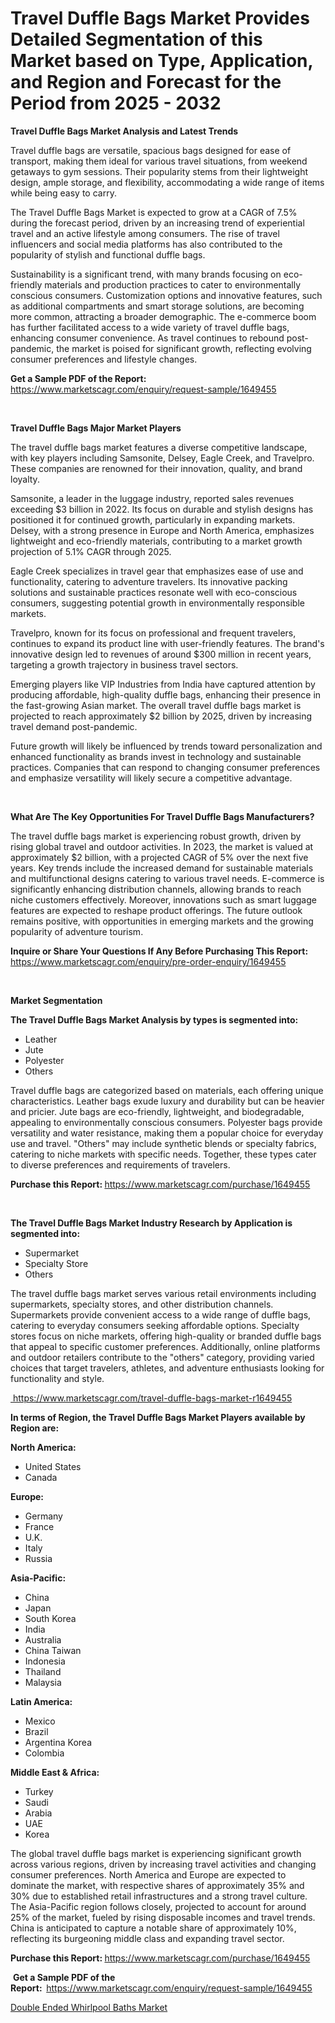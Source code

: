 <p><h1>Travel Duffle Bags Market Provides Detailed Segmentation of this Market based on Type, Application, and Region and Forecast for the Period from 2025 - 2032</h1></p><p><strong>Travel Duffle Bags Market Analysis and Latest Trends</strong></p>
<p><p>Travel duffle bags are versatile, spacious bags designed for ease of transport, making them ideal for various travel situations, from weekend getaways to gym sessions. Their popularity stems from their lightweight design, ample storage, and flexibility, accommodating a wide range of items while being easy to carry. </p><p>The Travel Duffle Bags Market is expected to grow at a CAGR of 7.5% during the forecast period, driven by an increasing trend of experiential travel and an active lifestyle among consumers. The rise of travel influencers and social media platforms has also contributed to the popularity of stylish and functional duffle bags. </p><p>Sustainability is a significant trend, with many brands focusing on eco-friendly materials and production practices to cater to environmentally conscious consumers. Customization options and innovative features, such as additional compartments and smart storage solutions, are becoming more common, attracting a broader demographic. The e-commerce boom has further facilitated access to a wide variety of travel duffle bags, enhancing consumer convenience. As travel continues to rebound post-pandemic, the market is poised for significant growth, reflecting evolving consumer preferences and lifestyle changes.</p></p>
<p><strong>Get a Sample PDF of the Report:&nbsp;</strong> <a href="https://www.marketscagr.com/enquiry/request-sample/1649455?utm_campaign=1868&utm_medium=2&utm_source=Github&utm_content=ia&utm_term=07022025&utm_id=travel-duffle-bags">https://www.marketscagr.com/enquiry/request-sample/1649455</a></p>
<p>&nbsp;</p>
<p><strong>Travel Duffle Bags Major Market Players</strong></p>
<p><p>The travel duffle bags market features a diverse competitive landscape, with key players including Samsonite, Delsey, Eagle Creek, and Travelpro. These companies are renowned for their innovation, quality, and brand loyalty. </p><p>Samsonite, a leader in the luggage industry, reported sales revenues exceeding $3 billion in 2022. Its focus on durable and stylish designs has positioned it for continued growth, particularly in expanding markets. Delsey, with a strong presence in Europe and North America, emphasizes lightweight and eco-friendly materials, contributing to a market growth projection of 5.1% CAGR through 2025.</p><p>Eagle Creek specializes in travel gear that emphasizes ease of use and functionality, catering to adventure travelers. Its innovative packing solutions and sustainable practices resonate well with eco-conscious consumers, suggesting potential growth in environmentally responsible markets.</p><p>Travelpro, known for its focus on professional and frequent travelers, continues to expand its product line with user-friendly features. The brand's innovative design led to revenues of around $300 million in recent years, targeting a growth trajectory in business travel sectors.</p><p>Emerging players like VIP Industries from India have captured attention by producing affordable, high-quality duffle bags, enhancing their presence in the fast-growing Asian market. The overall travel duffle bags market is projected to reach approximately $2 billion by 2025, driven by increasing travel demand post-pandemic.</p><p>Future growth will likely be influenced by trends toward personalization and enhanced functionality as brands invest in technology and sustainable practices. Companies that can respond to changing consumer preferences and emphasize versatility will likely secure a competitive advantage.</p></p>
<p>&nbsp;</p>
<p><strong>What Are The Key Opportunities For Travel Duffle Bags Manufacturers?</strong></p>
<p><p>The travel duffle bags market is experiencing robust growth, driven by rising global travel and outdoor activities. In 2023, the market is valued at approximately $2 billion, with a projected CAGR of 5% over the next five years. Key trends include the increased demand for sustainable materials and multifunctional designs catering to various travel needs. E-commerce is significantly enhancing distribution channels, allowing brands to reach niche customers effectively. Moreover, innovations such as smart luggage features are expected to reshape product offerings. The future outlook remains positive, with opportunities in emerging markets and the growing popularity of adventure tourism.</p></p>
<p><strong>Inquire or Share Your Questions If Any Before Purchasing This Report:</strong> <a href="https://www.marketscagr.com/enquiry/pre-order-enquiry/1649455?utm_campaign=1868&utm_medium=2&utm_source=Github&utm_content=ia&utm_term=07022025&utm_id=travel-duffle-bags">https://www.marketscagr.com/enquiry/pre-order-enquiry/1649455</a></p>
<p>&nbsp;</p>
<p><strong>Market Segmentation</strong></p>
<p><strong>The Travel Duffle Bags Market Analysis by types is segmented into:</strong></p>
<p><ul><li>Leather</li><li>Jute</li><li>Polyester</li><li>Others</li></ul></p>
<p><p>Travel duffle bags are categorized based on materials, each offering unique characteristics. Leather bags exude luxury and durability but can be heavier and pricier. Jute bags are eco-friendly, lightweight, and biodegradable, appealing to environmentally conscious consumers. Polyester bags provide versatility and water resistance, making them a popular choice for everyday use and travel. "Others" may include synthetic blends or specialty fabrics, catering to niche markets with specific needs. Together, these types cater to diverse preferences and requirements of travelers.</p></p>
<p><strong>Purchase this Report:&nbsp;</strong><a href="https://www.marketscagr.com/purchase/1649455?utm_campaign=1868&utm_medium=2&utm_source=Github&utm_content=ia&utm_term=07022025&utm_id=travel-duffle-bags">https://www.marketscagr.com/purchase/1649455</a></p>
<p>&nbsp;</p>
<p><strong>The Travel Duffle Bags Market Industry Research by Application is segmented into:</strong></p>
<p><ul><li>Supermarket</li><li>Specialty Store</li><li>Others</li></ul></p>
<p><p>The travel duffle bags market serves various retail environments including supermarkets, specialty stores, and other distribution channels. Supermarkets provide convenient access to a wide range of duffle bags, catering to everyday consumers seeking affordable options. Specialty stores focus on niche markets, offering high-quality or branded duffle bags that appeal to specific customer preferences. Additionally, online platforms and outdoor retailers contribute to the "others" category, providing varied choices that target travelers, athletes, and adventure enthusiasts looking for functionality and style.</p></p>
<p><a href="https://www.marketscagr.com/travel-duffle-bags-market-r1649455?utm_campaign=1868&utm_medium=2&utm_source=Github&utm_content=ia&utm_term=07022025&utm_id=travel-duffle-bags">&nbsp;https://www.marketscagr.com/travel-duffle-bags-market-r1649455</a></p>
<p><strong>In terms of Region, the Travel Duffle Bags Market Players available by Region are:</strong></p>
<p>
    <p> <strong> North America: </strong>
        <ul>
            <li>United States</li>
            <li>Canada</li>
        </ul>
        </p> 
    <p> <strong> Europe: </strong>
        <ul>
            <li>Germany</li>
            <li>France</li>
            <li>U.K.</li>
            <li>Italy</li>
            <li>Russia</li>
        </ul>
        </p> 
    <p> <strong> Asia-Pacific: </strong>
        <ul>
            <li>China</li>
            <li>Japan</li>
            <li>South Korea</li>
            <li>India</li>
            <li>Australia</li>
            <li>China Taiwan</li>
            <li>Indonesia</li>
            <li>Thailand</li>
            <li>Malaysia</li>
        </ul>
        </p> 
    <p> <strong> Latin America: </strong>
        <ul>
            <li>Mexico</li>
            <li>Brazil</li>
            <li>Argentina Korea</li>
            <li>Colombia</li>
        </ul>
        </p> 
    <p> <strong> Middle East & Africa: </strong>
        <ul>
            <li>Turkey</li>
            <li>Saudi</li>
            <li>Arabia</li>
            <li>UAE</li>
            <li>Korea</li>
        </ul>
    </p>
    </p>
<p><p>The global travel duffle bags market is experiencing significant growth across various regions, driven by increasing travel activities and changing consumer preferences. North America and Europe are expected to dominate the market, with respective shares of approximately 35% and 30% due to established retail infrastructures and a strong travel culture. The Asia-Pacific region follows closely, projected to account for around 25% of the market, fueled by rising disposable incomes and travel trends. China is anticipated to capture a notable share of approximately 10%, reflecting its burgeoning middle class and expanding travel sector.</p></p>
<p><strong>Purchase this Report: </strong><a href="https://www.marketscagr.com/purchase/1649455?utm_campaign=1868&utm_medium=2&utm_source=Github&utm_content=ia&utm_term=07022025&utm_id=travel-duffle-bags">https://www.marketscagr.com/purchase/1649455</a></p>
<p>&nbsp;<strong>Get a Sample PDF of the Report:&nbsp;&nbsp;</strong><a href="https://www.marketscagr.com/enquiry/request-sample/1649455?utm_campaign=1868&utm_medium=2&utm_source=Github&utm_content=ia&utm_term=07022025&utm_id=travel-duffle-bags">https://www.marketscagr.com/enquiry/request-sample/1649455</a></p>
<p><strong></strong></p>
<p><p><a href="https://github.com/Krish2023na/Market-Research-Report-List-7/blob/main/double-ended-whirlpool-baths-market.md?utm_campaign=1868&utm_medium=2&utm_source=Github&utm_content=ia&utm_term=07022025&utm_id=travel-duffle-bags">Double Ended Whirlpool Baths Market</a></p></p>